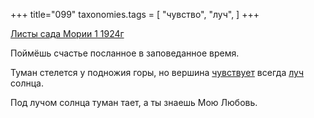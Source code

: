 +++
title="099"
taxonomies.tags = [
 "чувство",
 "луч",
]
+++

[Листы сада Мории 1 1924г](/agni/1924)

Поймёшь счастье посланное в заповеданное время.   

Туман стелется у подножия горы, но вершина [чувствует](/tags/чувство) всегда [луч](/tags/луч) солнца.   

Под лучом солнца туман тает, а ты знаешь Мою Любовь.   

